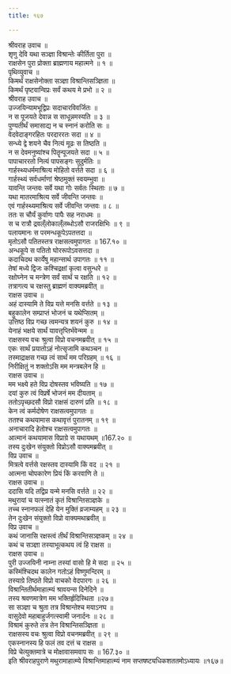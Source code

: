 ```yaml
---
title: १६७

---
```

श्रीवराह उवाच ॥  
शृणु देवि यथा सञ्ज्ञा विश्रान्तेः कीर्तिता पुरा ॥  
राक्षसेन पुरा प्रोक्ता ब्राह्मणाय महात्मने ॥ १ ॥  
पृथिव्युवाच ॥  
किमर्थं राक्षसेनोक्ता सञ्ज्ञा विश्रान्तिसञ्ज्ञिता ॥  
किमर्थं पृष्टवान्विप्रः सर्वं कथय मे प्रभो ॥ २ ॥  
श्रीवराह उवाच ॥  
उज्जयिन्यामभूद्विप्रः सदाचारविवर्जितः ॥  
न स पूजयते देवान्न स साधून्नमस्यति ॥ ३ ॥  
पुण्यतीर्थं समासाद्य न च स्नानं करोति सः ॥  
वेदवेदाङ्गरहितः परदाररतः सदा ॥ ४ ॥  
सन्ध्ये द्वे शयने चैव नित्यं मूढः स तिष्ठति ॥  
न स देवमनुष्यांश्च पितॄन्पूजयते सदा ॥ ५ ॥  
पापाचाररतो नित्यं पापसङ्गः सुदुर्मतिः ॥  
गार्हस्थ्यधर्ममाश्रित्य मोहितो वर्त्तते सदा ॥ ६ ॥  
गार्हस्थ्यं सर्वधर्माणां श्रेष्ठमुक्तं स्वयम्भुवा ॥  
यावन्ति जन्तवः सर्वे यथा गोः सर्वतः स्थिताः ॥ ७ ॥  
यथा मातरमाश्रित्य सर्वे जीवन्ति जन्तवः ॥  
एवं गार्हस्थ्यमाश्रित्य सर्वे जीवन्ति जन्तवः ॥ ८ ॥  
ततः स चौर्यं कुर्वाणः पापैः सह नराधमः ॥  
स च रात्रौ द्रवल्ँलोकाल्ँलब्धोऽसौ राजरक्षिभिः ॥ ९ ॥  
पलायमानः स परमन्धकूपेऽपतत्तदा ॥  
मृतोऽसौ पतितस्तत्र राक्षसत्वमुपागतः ॥ 167.१० ॥  
अन्धकूपे स पतितो घोररूपोऽवसत्तदा ॥  
कदाचिदथ कार्येषु महान्सार्थ उपागतः ॥ ११ ॥  
तेषां मध्ये द्विजः कश्चिद्रक्षां कृत्वा वसुन्धरे ॥  
रक्षोघ्नेन च मन्त्रेण सर्वं सार्थं च रक्षति ॥ १२ ॥  
तत्रागत्य च रक्षस्तु ब्राह्मणं वाक्यमब्रवीत् ॥  
राक्षस उवाच ॥  
अहं दास्यामि ते विप्र यत्ते मनसि वर्त्तते ॥ १३ ॥  
बहुकालेन सम्प्राप्तं भोजनं च यथेप्सितम् ॥  
उत्तिष्ठ विप्र गच्छ त्वमन्यत्र शयनं कुरु ॥ १४ ॥  
येनाहं भक्षये सार्थं यावत्तृप्तिर्भवेन्मम ॥  
राक्षसस्य वचः श्रुत्वा विप्रो वचनमब्रवीत् ॥ १५ ॥  
एकः सार्थं प्रयातोऽहं नोत्सृजामि कथञ्चन ॥  
तस्माद्राक्षस गच्छ त्वं सार्थं मम परिग्रहम् ॥ १६ ॥  
निरीक्षितुं न शक्तोऽसि मम मन्त्रबलेन हि ॥  
राक्षस उवाच ॥  
मम भक्ष्ये हते विप्र दोषस्तव भविष्यति ॥ १७ ॥  
दयां कुरु त्वं विप्रर्षे भोजनं मम दीयताम् ॥  
ततोऽपृच्छदसौ विप्रो राक्षसं दारुणं प्रति ॥ १८ ॥  
केन त्वं कर्मदोषेण राक्षसत्वमुपागतः ॥  
ततश्च कथयामास कथावृत्तं पुरातनम् ॥ १९ ॥  
अनाचारादि हेतोश्च राक्षसत्वमुपागतः ॥  
आत्मानं कथयामास विप्राग्रे स यथायथम् ॥167.२० ॥  
तस्य दुःखेन संयुक्तो विप्रोऽसौ वाक्यमब्रवीत् ॥  
विप्र उवाच ॥  
मित्रत्वे वर्त्तसे रक्षस्तव दास्यामि किं वद ॥ २१ ॥  
आत्मना चोपकारेण प्रियं किं करवाणि ते ॥  
राक्षस उवाच ॥  
ददासि यदि तद्विप्र यन्मे मनसि वर्त्तते ॥ २२ ॥  
मथुरायां च यत्स्नातं कृतं विश्रान्तिसञ्ज्ञके ॥  
तच्च स्नानफलं देहि येन मुक्तिं व्रजाम्यहम् ॥ २३ ॥  
तेन दुःखेन संयुक्तो विप्रो वाक्यमथाब्रवीत् ॥  
विप्र उवाच ॥  
कथं जानासि रक्षस्त्वं तीर्थं विश्रान्तिसञ्ज्ञकम् ॥ २४ ॥  
कथं च सञ्ज्ञा तस्याभूत्कथय त्वं हि राक्षस ॥  
राक्षस उवाच ॥  
पुरी उज्जयिनी नाम्ना तस्यां वासो हि मे सदा ॥ २५ ॥  
कस्मिंश्चिदथ कालेन गतोऽहं विष्णुमन्दिरम् ॥  
तस्याग्रे तिष्ठते विप्रो वाचको वेदपारगः ॥ २६ ॥  
विश्रान्तितीर्थमाहात्म्यं श्रावयन्स दिनेदिने ॥  
तस्य श्रवणमात्रेण मम भक्तिर्हृदिस्थिता ॥२७॥  
सा सञ्ज्ञा च श्रुता तत्र विश्रान्तेश्च मयाऽनघ ॥  
वासुदेवो महाबाहुर्जगत्स्वामी जनार्दनः ॥ २८ ॥  
विश्रामं कुरुते तत्र तेन विश्रान्तिसञ्ज्ञिता ॥  
राक्षसस्य वचः श्रुत्वा विप्रो वचनमब्रवीत् ॥ २९ ॥  
एकस्नानस्य हि फलं तव दत्तं च राक्षस ॥  
विप्रे चेत्युक्तमात्रे च मोक्षावासमवाप सः ॥ 167.३० ॥  
इति श्रीवराहपुराणे मथुरामाहात्म्ये विश्रान्तिमाहात्म्यं नाम सप्तषष्ट्यधिकशततमोऽध्यायः ॥१६७॥